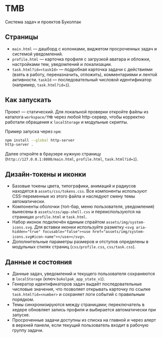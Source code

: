 # TMB
Система задач и проектов Буколпак

## Страницы

- `main.html` — дашборд с колонками, виджетом просроченных задач и системой уведомлений.
- `profile.html` — карточка профиля с загрузкой аватара и обложки, настройками тем, уведомлений и локализации.
- `task.html?id=<taskId>` — подробная карточка задачи с действиями (взять в работу, переназначить, отложить), комментариями и лентой активности. `taskId` — последовательный числовой идентификатор (например, `task.html?id=1`).

## Как запускать

Проект — статический. Для локальной проверки откройте файлы из каталога `workspace/TMB` через любой http-сервер, чтобы корректно работали обращения к `localStorage` и модульные скрипты.

Пример запуска через `npm`:

```bash
npm install --global http-server
http-server .
```

Далее откройте в браузере нужную страницу (`http://127.0.0.1:8080/main.html`, `profile.html`, `task.html?id=1`).

## Дизайн-токены и иконки

- Базовые токены цвета, типографики, анимаций и радиусов находятся в `assets/css/tokens.css`. Все компоненты используют CSS-переменные из этого файла и наследуют смену темы автоматически.
- Компоненты оболочки (топ-бар, меню пользователя, уведомления) вынесены в `assets/css/app-shell.css` и переиспользуются на страницах `profile.html` и `task.html`.
- Набор иконок подключён единым спрайтом `assets/img/system-icons.svg`. Для вставки иконки используйте разметку `<svg aria-hidden="true" focusable="false"><use href="assets/img/system-icons.svg#icon-name"></use></svg>`.
- Дополнительные параметры размеров и отступов определены в модульных стилях страниц (`css/profile.css`, `css/task.css`).

## Данные и состояния

- Данные задач, уведомлений и текущего пользователя сохраняются в `localStorage` (ключ `bukolpak_app_state_v1`).
- Генератор идентификаторов задач выдаёт последовательные числовые значения, что позволяет открывать карточку по ссылке `task.html?id=<number>` и сохраняет логи событий с правильным порядком.
- Темы синхронизируются между страницами; переключатель в хедере обновляет запись профиля и выбирается автоматически при запуске.
- Просроченные задачи доступны из списка на главной и через алерт в верхней панели, если текущий пользователь входит в рабочую группу задачи.
